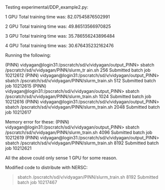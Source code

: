 Testing experimental/DDP_example2.py:

1 GPU
Total training time was: 82.07545876502991

2 GPU
Total training time was: 49.86513566970825

3 GPU
Total training time was: 35.786556243896484

4 GPU
Total training time was: 30.676435232162476

Running the following:

(PINN) vidyagan@login31:/pscratch/sd/v/vidyagan/output_PINN> sbatch /pscratch/sd/v/vidyagan/PINN/slurm_tr
ain.sh 256
Submitted batch job 10212612
(PINN) vidyagan@login31:/pscratch/sd/v/vidyagan/output_PINN> sbatch /pscratch/sd/v/vidyagan/PINN/slurm_train.sh 512
Submitted batch job 10212615
(PINN) vidyagan@login31:/pscratch/sd/v/vidyagan/output_PINN> sbatch /pscratch/sd/v/vidyagan/PINN/slurm_train.sh 1024
Submitted batch job 10212616
(PINN) vidyagan@login31:/pscratch/sd/v/vidyagan/output_PINN> sbatch /pscratch/sd/v/vidyagan/PINN/slurm_train.sh 2048
Submitted batch job 10212617

Memory error for these:
(PINN) vidyagan@login31:/pscratch/sd/v/vidyagan/output_PINN> sbatch /pscratch/sd/v/vidyagan/PINN/slurm_train.sh 4096
Submitted batch job 10212619
(PINN) vidyagan@login31:/pscratch/sd/v/vidyagan/output_PINN> sbatch /pscratch/sd/v/vidyagan/PINN/slurm_train.sh 8192
Submitted batch job 10212621

All the above could only sense 1 GPU for some reason.

Modified code to distribute with NERSC:
> sbatch /pscratch/sd/v/vidyagan/PINN/slurm_train.sh 8192
Submitted batch job 10217467